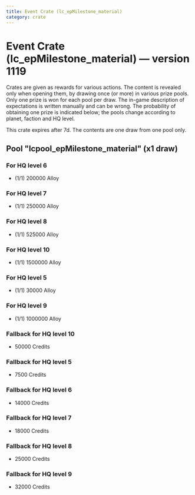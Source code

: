 ```yaml
---
title: Event Crate (lc_epMilestone_material)
category: crate
---
```


# Event Crate (lc_epMilestone_material) — version 1119

Crates are given as rewards for various actions. The content is revealed only when opening them, by drawing once (or more) in various prize pools. Only one prize is won for each pool per draw. The in-game description of expectations is written manually and can be wrong. The probability of obtaining one prize is indicated below; the pools change according to planet, faction and HQ level.

This crate expires after 7d. The contents are one draw from one pool only.

## Pool "lcpool_epMilestone_material" (x1 draw)

### For HQ level 6

  * (1/1) 200000 Alloy

### For HQ level 7

  * (1/1) 250000 Alloy

### For HQ level 8

  * (1/1) 525000 Alloy

### For HQ level 10

  * (1/1) 1500000 Alloy

### For HQ level 5

  * (1/1) 30000 Alloy

### For HQ level 9

  * (1/1) 1000000 Alloy

### Fallback for HQ level 10

  * 50000 Credits

### Fallback for HQ level 5

  * 7500 Credits

### Fallback for HQ level 6

  * 14000 Credits

### Fallback for HQ level 7

  * 18000 Credits

### Fallback for HQ level 8

  * 25000 Credits

### Fallback for HQ level 9

  * 32000 Credits